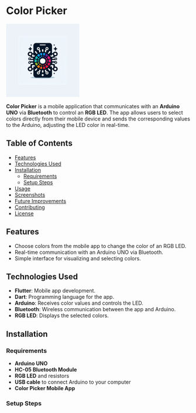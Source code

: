 # Color Picker

<img src="assets/icon/icon_simple.png" alt="Color Picker Logo" width="200" height="200" />

**Color Picker** is a mobile application that communicates with an **Arduino UNO** via **Bluetooth** to control an **RGB LED**. The app allows users to select colors directly from their mobile device and sends the corresponding values to the Arduino, adjusting the LED color in real-time.

## Table of Contents

- [Features](#features)
- [Technologies Used](#technologies-used)
- [Installation](#installation)
  - [Requirements](#requirements)
  - [Setup Steps](#setup-steps)
- [Usage](#usage)
- [Screenshots](#screenshots)
- [Future Improvements](#future-improvements)
- [Contributing](#contributing)
- [License](#license)

## Features

- Choose colors from the mobile app to change the color of an RGB LED.
- Real-time communication with an Arduino UNO via Bluetooth.
- Simple interface for visualizing and selecting colors.

## Technologies Used

- **Flutter**: Mobile app development.
- **Dart**: Programming language for the app.
- **Arduino**: Receives color values and controls the LED.
- **Bluetooth**: Wireless communication between the app and Arduino.
- **RGB LED**: Displays the selected colors.

## Installation

### Requirements

- **Arduino UNO**
- **HC-05 Bluetooth Module**
- **RGB LED** and resistors
- **USB cable** to connect Arduino to your computer
- **Color Picker Mobile App** 

### Setup Steps
